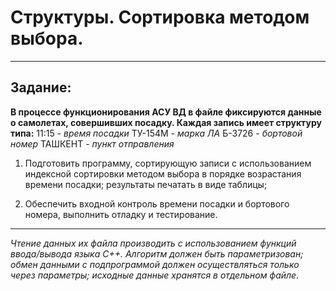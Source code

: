 # Структуры. Сортировка методом выбора.

---

## Задание: 

**В процессе функционирования АСУ ВД в файле фиксируются данные о самолетах, совершивших посадку. Каждая запись имеет структуру типа:**
  11:15   - *время посадки*
  ТУ-154М - *марка ЛА*
  Б-3726  - *бортовой номер*
  ТАШКЕНТ - *пункт отправления*

1. Подготовить программу, сортирующую записи с использованием индексной сортировки методом выбора в порядке возрастания времени посадки; результаты печатать в виде таблицы;

2. Обеспечить входной контроль времени посадки и бортового номера, выполнить отладку и тестирование.

---

*Чтение данных их файла производить с использованием функций ввода/вывода языка С++.*
*Алгоритм должен быть параметризован; обмен данными с подпрограммой должен осуществляться только через параметры; исходные данные хранятся в отдельном файле.*
